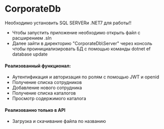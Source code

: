 # CorporateDb

Необходимо установить SQL SERVERи .NET7 для работы!!

- Чтобы запустить приложение необходимо открыть файл с расширением .sln
- Далее зайти в директорию "CorporateDb\Server" через консоль чтобы проинициализировать БД с помощью команды dotnet ef database update


#### Реализованный функционал:
- Аутентификация и авторизация по ролям с помощью JWT и openid
- Получение списка сотрудников
- Добавление нового сотрудника
- Получение списка каталогов
- Просмотр содержимого каталога

#### Реализованно только в API
- Загрузка и скачивание файла по названию
